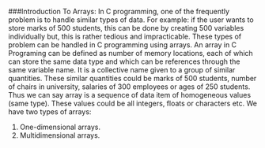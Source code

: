 ###Introduction To Arrays:
In C programming, one of the frequently problem is to handle similar types of data. For example: if the
user wants to store marks of 500 students, this can be done by creating 500 variables individually but,
this is rather tedious and impracticable. These types of problem can be handled in C programming using
arrays.
An array in C Programing can be defined as number of memory locations, each of which can store the
same data type and which can be references through the same variable name. It is a collective name
given to a group of similar quantities. These similar quantities could be marks of 500 students, number
of chairs in university, salaries of 300 employees or ages of 250 students. Thus we can say array is a
sequence of data item of homogeneous values (same type). These values could be all integers, floats or
characters etc.
We have two types of arrays:
1. One-dimensional arrays.
2. Multidimensional arrays.
